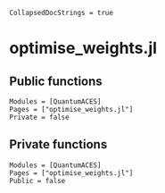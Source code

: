 ```@meta
CollapsedDocStrings = true
```

# optimise_weights.jl

## Public functions

```@autodocs; canonical = false
Modules = [QuantumACES]
Pages = ["optimise_weights.jl"]
Private = false
```

## Private functions

```@autodocs
Modules = [QuantumACES]
Pages = ["optimise_weights.jl"]
Public = false
```
